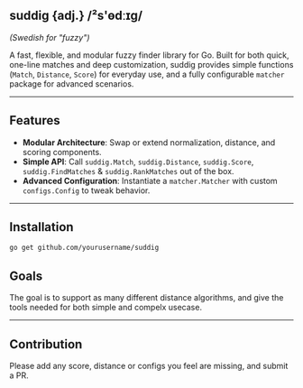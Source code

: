 ## suddig {adj.} /²s'ɵdːɪg/

*(Swedish for "fuzzy")*

A fast, flexible, and modular fuzzy finder library for Go. Built for both quick, one-line matches and deep customization, suddig provides simple functions (`Match`, `Distance`, `Score`) for everyday use, and a fully configurable `matcher` package for advanced scenarios.

---

## Features

* **Modular Architecture**: Swap or extend normalization, distance, and scoring components.
* **Simple API**: Call `suddig.Match`, `suddig.Distance`, `suddig.Score`, `suddig.FindMatches` & `suddig.RankMatches` out of the box.
* **Advanced Configuration**: Instantiate a `matcher.Matcher` with custom `configs.Config` to tweak behavior.

---

## Installation

```bash
go get github.com/yourusername/suddig
```

## Goals

The goal is to support as many different distance algorithms,
and give the tools needed for both simple and compelx usecase.

---

## Contribution

Please add any score, distance or configs you feel are missing, and submit a PR.
